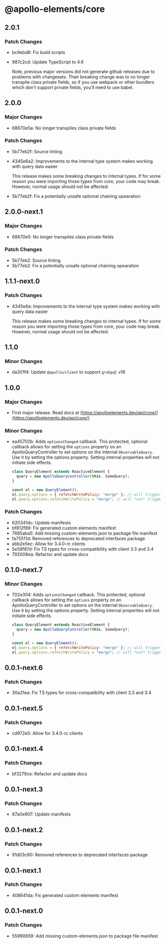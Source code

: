 # @apollo-elements/core

## 2.0.1

### Patch Changes

- bc9ebd8: Fix build scripts
- 987c2cd: Update TypeScript to 4.6

  Note, previous major versions did not generate github releases
  due to problems with changesets. Their breaking change was to no longer
  transpile class private fields, so if you use webpack or other bundlers
  which don't support private fields, you'll need to use babel.

## 2.0.0

### Major Changes

- 68670e5a: No longer transpiles class private fields

### Patch Changes

- 5b77eb2f: Source linting
- 4345e6a2: Improvements to the internal type system makes working with query data easier

  This release makes some breaking changes to internal types. If for some reason you were importing
  those types from core, your code may break. However, normal usage should not be affected.

- 5b77eb2f: Fix a potentially unsafe optional chaining opearation

## 2.0.0-next.1

### Major Changes

- 68670e5: No longer transpiles class private fields

### Patch Changes

- 5b77eb2: Source linting
- 5b77eb2: Fix a potentially unsafe optional chaining opearation

## 1.1.1-next.0

### Patch Changes

- 4345e6a: Improvements to the internal type system makes working with query data easier

  This release makes some breaking changes to internal types. If for some reason you were importing
  those types from core, your code may break. However, normal usage should not be affected.

## 1.1.0

### Minor Changes

- da301f4: Update `@apollo/client` to support `grahpql` v16

## 1.0.0

### Major Changes

- First major release. Read docs at [https://apolloelements.dev/api/core/](https://apolloelements.dev/api/core/)

### Minor Changes

- ea45702b: Adds `optionsChanged` callback. This protected, optional callback allows for setting the `options` property on an ApolloQueryController to set options on the internal `ObservableQuery`. Use it by setting the options property. Setting internal properties will not initiate side effects.

  ```js
  class QueryElement extends ReactiveElement {
    query = new ApolloQueryController(this, SomeQuery);
  }

  const el = new QueryElement();
  el.query.options = { refetchWritePolicy: "merge" }; // will trigger `setOptions`
  el.query.options.refetchWritePolicy = "merge"; // will *not* trigger `setOptions`
  ```

### Patch Changes

- 620341dc: Update manifests
- bf812f89: Fix generated custom elements manifest
- 7665aba5: Add missing custom-elements.json to package file manifest
- fa75511d: Removed references to deprecated interfaces package
- abb2e5ec: Allow for 3.4.0-rc clients
- 5e59f87d: Fix TS types for cross-compatibility with client 3.3 and 3.4
- 792008ea: Refactor and update docs

## 0.1.0-next.7

### Minor Changes

- 702a304: Adds `optionsChanged` callback. This protected, optional callback allows for setting the `options` property on an ApolloQueryController to set options on the internal `ObservableQuery`. Use it by setting the options property. Setting internal properties will not initiate side effects.

  ```js
  class QueryElement extends ReactiveElement {
    query = new ApolloQueryController(this, SomeQuery);
  }

  const el = new QueryElement();
  el.query.options = { refetchWritePolicy: "merge" }; // will trigger `setOptions`
  el.query.options.refetchWritePolicy = "merge"; // will *not* trigger `setOptions`
  ```

## 0.0.1-next.6

### Patch Changes

- 30a31ea: Fix TS types for cross-compatibility with client 3.3 and 3.4

## 0.0.1-next.5

### Patch Changes

- cd972e5: Allow for 3.4.0-rc clients

## 0.0.1-next.4

### Patch Changes

- bf3279ce: Refactor and update docs

## 0.0.1-next.3

### Patch Changes

- 87a0e907: Update manifests

## 0.0.1-next.2

### Patch Changes

- 91d03c60: Removed references to deprecated interfaces package

## 0.0.1-next.1

### Patch Changes

- 408641da: Fix generated custom elements manifest

## 0.0.1-next.0

### Patch Changes

- 55990659: Add missing custom-elements.json to package file manifest

